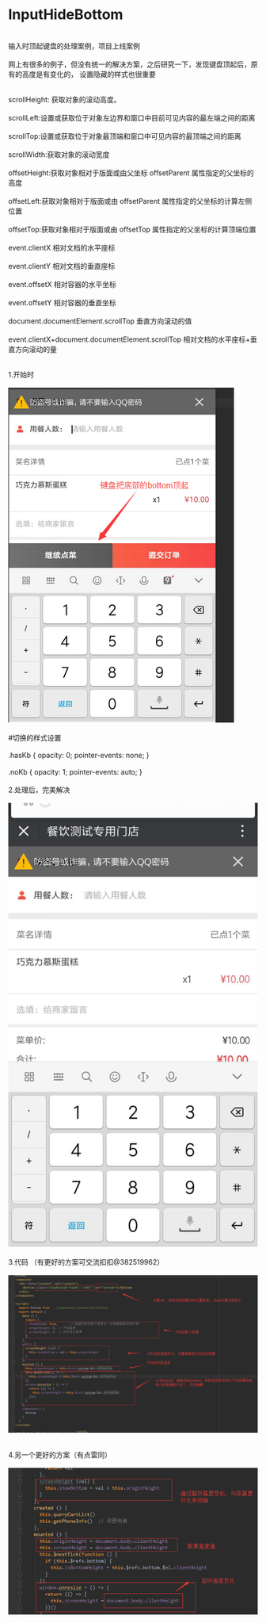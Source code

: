 # InputHideBottom
<BR>输入时顶起键盘的处理案例，项目上线案例<BR>
<BR>网上有很多的例子，但没有统一的解决方案，之后研究一下，发现键盘顶起后，原有的高度是有变化的，
设置隐藏的样式也很重要<BR>
 
<BR>scrollHeight: 获取对象的滚动高度。 <BR>
<BR>scrollLeft:设置或获取位于对象左边界和窗口中目前可见内容的最左端之间的距离 <BR>
<BR>scrollTop:设置或获取位于对象最顶端和窗口中可见内容的最顶端之间的距离 <BR>
<BR>scrollWidth:获取对象的滚动宽度 <BR>
<BR>offsetHeight:获取对象相对于版面或由父坐标 offsetParent 属性指定的父坐标的高度 <BR>
<BR>offsetLeft:获取对象相对于版面或由 offsetParent 属性指定的父坐标的计算左侧位置 <BR>
<BR>offsetTop:获取对象相对于版面或由 offsetTop 属性指定的父坐标的计算顶端位置 <BR>
<BR>event.clientX 相对文档的水平座标 <BR>
<BR>event.clientY 相对文档的垂直座标 <BR>
<BR>event.offsetX 相对容器的水平坐标 <BR>
<BR>event.offsetY 相对容器的垂直坐标 <BR>
<BR>document.documentElement.scrollTop 垂直方向滚动的值 <BR>
<BR>event.clientX+document.documentElement.scrollTop 相对文档的水平座标+垂直方向滚动的量<BR>
 
<BR>1.开始时<BR>
<BR>![image](https://github.com/MbsGood/InputHideKb/blob/master/1.png)<BR>
<BR>#切换的样式设置<BR>
<BR>
 .hasKb {
    opacity: 0;
    pointer-events: none;
  }
  <BR>
    <BR>
  .noKb {
    opacity: 1;
    pointer-events: auto;
  }
 <BR>
<BR>2.处理后，完美解决<BR>
<BR>![image](https://github.com/MbsGood/InputHideKb/blob/master/3.png)<BR>
<BR>3.代码 （有更好的方案可交流扣扣@382519962）<BR>
<BR>![image](https://github.com/MbsGood/InputHideKb/blob/master/2.png)<BR>
 
 <BR>4.另一个更好的方案（有点雷同）<BR>
 <BR>![image]( https://github.com/MbsGood/InputHideKb/blob/master/4.png)<BR>

